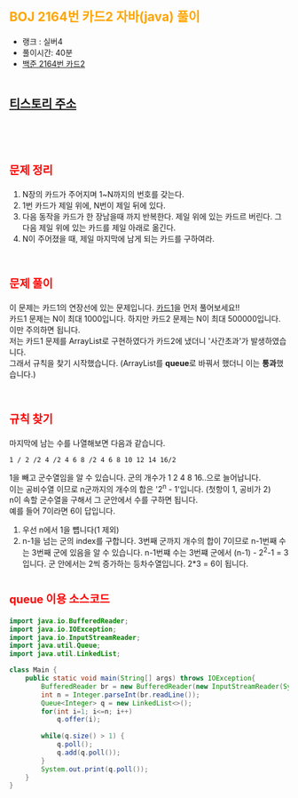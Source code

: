 # <span style="color:orange; font-size:17pt; font-weight:bold">BOJ 2164번 카드2 자바(java)  풀이</span>
- 랭크 : 실버4
- 풀이시간: 40분
- [백준 2164번 카드2](https://www.acmicpc.net/problem/2164)
<br><br>

## [티스토리 주소](https://hoho325.tistory.com/)
<br><br>

# <span style="color: red; font-size:15pt">문제 정리</span>
1. N장의 카드가 주어지며 1~N까지의 번호를 갖는다.
2. 1번 카드가 제일 위에, N번이 제일 뒤에 있다.
3. 다음 동작을 카드가 한 장남을때 까지 반복한다.
    제일 위에 있는 카드르 버린다.
    그 다음 제일 위에 있는 카드를 제일 아래로 옮긴다.
4. N이 주어졌을 때, 제일 마지막에 남게 되는 카드를 구하여라.
<br><br>

# <span style="color: red; font-size:15pt">문제 풀이</span>
이 문제는 카드1의 연장선에 있는 문제입니다. [카드1](https://www.acmicpc.net/problem/2161)을 먼저 풀어보세요!!  
카드1 문제는 N이 최대 1000입니다. 하지만 카드2 문제는 N이 최대 500000입니다. 이만 주의하면 됩니다.  
저는 카드1 문제를 ArrayList로 구현하였다가 카드2에 냈더니 '사간초과'가 발생하였습니다.  
그래서 규칙을 찾기 시작했습니다. (ArrayList를 **queue**로 바꿔서 했더니 이는 **통과**했습니다.)
<br><br>

# <span style="color: red; font-size:15pt">규칙 찾기</span>
마지막에 남는 수를 나열해보면 다음과 같습니다.  
```
1 / 2 /2 4 /2 4 6 8 /2 4 6 8 10 12 14 16/2
```
1을 빼고 군수열임을 알 수 있습니다. 군의 개수가 1 2 4 8 16..으로 늘어납니다.  
이는 공비수열 이므로 n군까지의 개수의 합은 '2<sup>n</sup> - 1'입니다. (첫항이 1, 공비가 2)  
n이 속할 군수열을 구해서 그 군안에서 수를 구하면 됩니다.  
예를 들어 7이라면 6이 답입니다.  
1. 우선 n에서 1을 뻅니다(1 제외)
2. n-1을 넘는 군의 index를 구합니다.
    3번째 군까지 개수의 합이 7이므로 n-1번째 수는 3번째 군에 있음을 알 수 있습니다.
    n-1번쨰 수는 3번쨰 군에서 (n-1) - 2<sup>2</sup>-1 = 3입니다.
    군 안에서는 2씩 증가하는 등차수열입니다. 2*3 = 6이 됩니다.

# <span style="color: red; font-size:15pt">queue 이용 소스코드</span>
```java
import java.io.BufferedReader;
import java.io.IOException;
import java.io.InputStreamReader;
import java.util.Queue;
import java.util.LinkedList;

class Main {
	public static void main(String[] args) throws IOException{
		BufferedReader br = new BufferedReader(new InputStreamReader(System.in));
		int n = Integer.parseInt(br.readLine());
		Queue<Integer> q = new LinkedList<>();
		for(int i=1; i<=n; i++)
			q.offer(i);
		
		while(q.size() > 1) {
			q.poll();	
			q.add(q.poll());
		}
		System.out.print(q.poll());
	}
}
```